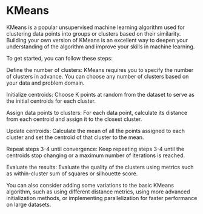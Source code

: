 # KMeans

KMeans is a popular unsupervised machine learning algorithm used for clustering data points into groups or clusters based on their similarity. Building your own version of KMeans is an excellent way to deepen your understanding of the algorithm and improve your skills in machine learning.

To get started, you can follow these steps:

Define the number of clusters: KMeans requires you to specify the number of clusters in advance. You can choose any number of clusters based on your data and problem domain.

Initialize centroids: Choose K points at random from the dataset to serve as the initial centroids for each cluster.

Assign data points to clusters: For each data point, calculate its distance from each centroid and assign it to the closest cluster.

Update centroids: Calculate the mean of all the points assigned to each cluster and set the centroid of that cluster to the mean.

Repeat steps 3-4 until convergence: Keep repeating steps 3-4 until the centroids stop changing or a maximum number of iterations is reached.

Evaluate the results: Evaluate the quality of the clusters using metrics such as within-cluster sum of squares or silhouette score.

You can also consider adding some variations to the basic KMeans algorithm, such as using different distance metrics, using more advanced initialization methods, or implementing parallelization for faster performance on large datasets.